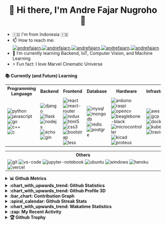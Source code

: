 <h1 align="center">👋 Hi there, I'm Andre Fajar Nugroho 👋 </h1>

<!--
**andre-fajar-n/andre-fajar-n** is a ✨ _special_ ✨ repository because its `README.md` (this file) appears on your GitHub profile.
- 👯 I’m looking to collaborate on ...
- 🤔 I’m looking for help with ...
- 💬 Ask me about ...
- 😄 Pronouns: ...

Here are some ideas to get you started:
-->

- 🇮🇩 I'm from Indonesia 🇮🇩
- 📫 How to reach me: <br/>
  <a href="https://www.linkedin.com/in/andre-fajar-n/" target="blank">
    <img align="center" src="https://img.shields.io/badge/-andre--fajar--n-blue?style=plastic&logo=Linkedin&logoColor=white" alt="andrefajarn" height="25" width="auto"/>
  </a>
  <a href="https://www.facebook.com/andrefajarn/" target="blank">
    <img align="center" src="https://img.shields.io/badge/andrefajarn-1877F2?style=plastic&logo=facebook&logoColor=white" alt="andrefajarn" height="25" width="auto" />
  </a>
  <a href="https://instagram.com/andrefajarn" target="blank">
    <img align="center" src="https://img.shields.io/badge/-andrefajarn-purple?style=plastic&logo=instagram&logoColor=white" alt="andrefajarn" height="25" width="auto"/>
  </a>
  <a href="https://mailto:andrenugroho395@gmail.com" target="blank">
    <img align="center" src="https://img.shields.io/badge/-andrenugroho395@gmail.com-c14438?style=plastic&logo=Gmail&logoColor=white" alt="andrefajarn" height="25" width="auto"/>
  </a>
  <a href="https://www.hackerrank.com/andrefajarn" target="blank">
    <img align="center" src="https://img.shields.io/badge/andrefajarn-2ec866?style=plastic&logo=hackerrank&logoColor=white" alt="andrefajarn" height="25" width="auto"/>
  </a>
- 🌱 I’m currently learning Backend, IoT, Computer Vision, and Machine Learning
- ⚡ Fun fact: I love Marvel Cinematic Universe

<strong>:books: Currently (and Future) Learning</strong>
  <table>
  <tr>
    <th>
      Programming <br/> Language
    </th>
    <th>
      Backend
    </th>
    <th>
      Frontend
    </th>
    <th>
      Database
    </th>
    <th>
      Hardware
    </th>
    <th>
      Infrastructure
    </th>
  </tr>
  <tr>
    <!-- PROGRAMMING LANGUAGE -->
    <td>
      <img src="https://img.shields.io/badge/Python-3776AB?style=plastic&logo=python&logoColor=white&link=https://www.python.org" alt="python" width="auto" height="30"/><br/>
      <img src="https://img.shields.io/badge/Javascript-F7DF1E?style=plastic&logo=javascript&logoColor=white" alt="javascript" width="auto" height="30"/><br/>
      <img src="https://img.shields.io/badge/Golang-00ADD8?style=plastic&logo=go&logoColor=white" alt="go" width="auto" height="30"/><br/>
      <img src="https://img.shields.io/badge/C%2B%2B-00599C?style=plastic&logo=C%2B%2B&logoColor=white" alt="c++" width="auto" height="30"/><br/>
      <img src="https://img.shields.io/badge/C-A8B9CC?style=plastic&logo=C&logoColor=white" alt="c" width="auto" height="30"/><br/>
    </td>
    <!-- BACKEND -->
    <td>
      <img src="https://img.shields.io/badge/Django-092E20?style=plastic&logo=Django&logoColor=white" alt="django" width="auto" height="30"/><br/>
      <img src="https://img.shields.io/badge/Flask-000000?style=plastic&logo=Flask&logoColor=white" alt="flask" width="auto" height="30"/><br/>
      <img src="https://img.shields.io/badge/NodeJS-339933?style=plastic&logo=Node.js&logoColor=white" alt="nodejs" width="auto" height="30"/><br/>
      <img src="https://img.shields.io/badge/Echo-00afd1?style=plastic&logo=go&logoColor=white" alt="echo" width="auto" height="30"/><br/>
      <img src="https://img.shields.io/badge/Gin-0090d1?style=plastic&logo=go&logoColor=white" alt="gin" width="auto" height="30"/><br/>
    </td>
    <!-- FRONTEND -->
    <td>
      <img src="https://img.shields.io/badge/ReactJS-61dafb?style=plastic&logo=react&logoColor=white" alt="react" width="auto" height="30"/><br/>
      <img src="https://img.shields.io/badge/React%20Router-ca4245?style=plastic&logo=React%20Router&logoColor=white" alt="react-router" width="auto" height="30"/><br/>
      <img src="https://img.shields.io/badge/Redux-764abc?style=plastic&logo=Redux&logoColor=white" alt="redux" width="auto" height="30"/><br/>
      <img src="https://img.shields.io/badge/HTML5-e34f26?style=plastic&logo=HTML5&logoColor=white" alt="html5" width="auto" height="30"/><br/>
      <img src="https://img.shields.io/badge/CSS3-1572b6?style=plastic&logo=CSS3&logoColor=white" alt="css3" width="auto" height="30"/><br/>
      <img src="https://img.shields.io/badge/Bootstrap-7952b3?style=plastic&logo=Bootstrap&logoColor=white" alt="bootstrap" width="auto" height="30"/><br/>
      <img src="https://img.shields.io/badge/Less-1d365d?style=plastic&logo=Less&logoColor=white" alt="less" width="auto" height="30"/><br/>
    </td>
    <!-- DATABASE -->
    <td>
      <img src="https://img.shields.io/badge/MySQL-4479a1?style=plastic&logo=mysql&logoColor=white" alt="mysql" width="auto" height="30"/><br/>
      <img src="https://img.shields.io/badge/MongoDB-47a248?style=plastic&logo=mongodb&logoColor=white" alt="mongodb" width="auto" height="30"/><br/>
      <img src="https://img.shields.io/badge/Redis-dc382d?style=plastic&logo=redis&logoColor=white" alt="redis" width="auto" height="30"/><br/>
      <img src="https://img.shields.io/badge/PostgreSQL-336971?style=plastic&logo=postgresql&logoColor=white" alt="postgre" width="auto" height="30"/><br/>
    </td>
    <!-- HARDWARE -->
    <td>
      <img src="https://img.shields.io/badge/Arduino-00979d?style=plastic&logo=arduino&logoColor=white" alt="arduino" width="auto" height="30"/><br/>
      <img src="https://img.shields.io/badge/Raspberry%20Pi-c51a4a?style=plastic&logo=Raspberry%20Pi&logoColor=white" alt="raspi" width="auto" height="30"/><br/>
      <img src="https://img.shields.io/badge/OpenCV-5c3ee8?style=plastic&logo=OpenCV&logoColor=white" alt="opencv" width="auto" height="30"/><br/>
      <img src="https://beagleboard.org/static/uploads/BeagleBoardCompliantLowRes.png" alt="beaglebone-black" width="auto" height="30"/><br/>
      <img src="https://image.flaticon.com/icons/svg/2752/2752843.svg" alt="microcontroller" width="auto" height="30"/><br/>
      <img src="https://upload.wikimedia.org/wikipedia/commons/thumb/5/59/KiCad-Logo.svg/1200px-KiCad-Logo.svg.png" alt="kicad" width="auto" height="30"/><br/>
      <img src="https://edasim.com/wp-content/uploads/2020/06/edasim-integrating-ideas-logo-proteus.png" alt="proteus" width="auto" height="30"/><br/>
    </td>
    <!-- INFRASTRUCTURE -->
    <td>
      <img src="https://img.shields.io/badge/AWS-232f3e?style=plastic&logo=amazon%20aws&logoColor=white" alt="aws" width="auto" height="30"/><br/>
      <img src="https://img.shields.io/badge/GCP-4285f4?style=plastic&logo=google%20cloud&logoColor=white" alt="gcp" width="auto" height="30"/><br/>
      <img src="https://img.shields.io/badge/Docker-2496ed?style=plastic&logo=docker&logoColor=white" alt="docker" width="auto" height="30"/><br/>
      <img src="https://img.shields.io/badge/Kubernetes-326ce5?style=plastic&logo=kubernetes&logoColor=white" alt="kubernetes" width="auto" height="30"/><br/>
      <img src="https://img.shields.io/badge/Travis%20CI-3eaaaf?style=plastic&logo=Travis%20CI&logoColor=white" alt="travis-ci" width="auto" height="30"/><br/>
    </td>
  </tr>
</table>

<table>
  <tr>
    <th>
      Others
    </th>
  </tr>
  <tr>
    <td>
      <img src="https://img.shields.io/badge/Git-f05302?style=plastic&logo=git&logoColor=white" alt="git" width="auto" height="30"/>
      <img src="https://img.shields.io/badge/VS%20Code-007acc?style=plastic&logo=visual%20studio&logoColor=white" alt="vs-code" width="auto" height="30"/>
      <img src="https://img.shields.io/badge/Jupyter%20Notebook-F37626?style=plastic&logo=Jupyter&logoColor=white" alt="jupyter-notebook" width="auto" height="30"/>
      <img src="https://img.shields.io/badge/Ubuntu-e95420?style=plastic&logo=ubuntu&logoColor=white" alt="ubuntu" width="auto" height="30"/>
      <img src="https://img.shields.io/badge/Windows-0078d6?style=plastic&logo=windows&logoColor=white" alt="windows" width="auto" height="30"/>
      <img src="https://img.shields.io/badge/Heroku-430098?style=plastic&logo=heroku&logoColor=white" alt="heroku" width="auto" height="30"/>
      <img src="https://img.shields.io/badge/Vercel-000000?style=plastic&logo=vercel&logoColor=white" alt="vercel" width="auto" height="30"/>
    </td>
  </tr>
</table>

<details>
  <summary><strong>📊 Github Metrics</strong></summary>
  Reference: <a href="https://github.com/lowlighter/metrics">lowlighter/metrics</a>
  </br>
  
  <div align="center">
    <a href="https://github.com/andre-fajar-n/andre-fajar-n/blob/master/github-metrics.svg" align="center">
      <img src="https://github.com/andre-fajar-n/andre-fajar-n/blob/master/github-metrics.svg" />
    </a>
  </div>
</details>

<details>
  <summary><strong>:chart_with_upwards_trend: Github Statistics</strong></summary>
  Reference: <a href="https://github.com/anuraghazra/github-readme-stats">anuraghazra/github-readme-stats</a>
  </br>
  </br>
  <div align="center">
    <a href="https://github.com/anuraghazra/github-readme-stats" align="center">
      <img src="https://github-readme-stats.vercel.app/api?username=andre-fajar-n&show_icons=true&theme=onedark&include_all_commits=true&count_private=true" />
    </a>
    <a href="https://github.com/anuraghazra/github-readme-stats" align="center">
      <img src="https://github-readme-stats.vercel.app/api/top-langs/?username=andre-fajar-n&langs_count=10&theme=onedark&layout=compact" />
    </a>
  </div>
  <div align="center">
    <a href="https://github.com/anuraghazra/github-readme-stats" align="center">
      <img src="https://github-readme-stats.vercel.app/api/wakatime?username=andrefajarn&layout=compact" />
    </a>
  </div>
  </br>

  Reference: <a href="https://github.com/jstrieb/github-stats">jstrieb/github-stats</a>
  </br>
  </br>
  <div align="center">
    <a href="https://github.com/andre-fajar-n/andre-fajar-n" align="center">
      <img src="https://github.com/andre-fajar-n/andre-fajar-n/blob/master/generated/overview.svg" />
    </a>
    <a href="https://github.com/andre-fajar-n/andre-fajar-n" align="center">
      <img src="https://github.com/andre-fajar-n/andre-fajar-n/blob/master/generated/languages.svg" />
    </a>
  </div>
</details>

<details>
  <summary><strong>:chart_with_upwards_trend: Github Profile 3D</strong></summary>
  Reference: <a href="https://github.com/yoshi389111/github-profile-3d-contrib">yoshi389111/github-profile-3d-contrib</a>
  </br>

  ![](https://github.com/andre-fajar-n/andre-fajar-n/blob/master/profile-3d-contrib/profile-gitblock.svg)
</details>

<details>
  <summary><strong>:bar_chart: Contribution Graph</strong></summary>
  Reference: <a href="https://github.com/Ashutosh00710/github-readme-activity-graph">Ashutosh00710/github-readme-activity-graph</a>
  </br>
  </br>
  <p align="center"><strong>Contributions in the last month</strong></p>
  <a href="https://github.com/Ashutosh00710/github-readme-activity-graph" align="center">
    <img src="https://github-readme-activity-graph.vercel.app/graph?username=andre-fajar-n&theme=github-light" />
  </a>

  </br></br>
  Reference: <a href="https://github.com/vn7n24fzkq/github-profile-summary-cards">vn7n24fzkq/github-profile-summary-cards</a>
  </br>
  </br>

  <div align="center">
    <a href="https://github.com/andre-fajar-n/andre-fajar-n" align="center">
      <img src="https://raw.githubusercontent.com/andre-fajar-n/andre-fajar-n/master/profile-summary-card-output/github/0-profile-details.svg" />
    </a>
  </div>
  <div align="center">
    <a href="https://github.com/andre-fajar-n/andre-fajar-n" align="center">
      <img src="https://raw.githubusercontent.com/andre-fajar-n/andre-fajar-n/master/profile-summary-card-output/github/1-repos-per-language.svg" />
      <img src="https://raw.githubusercontent.com/andre-fajar-n/andre-fajar-n/master/profile-summary-card-output/github/2-most-commit-language.svg" />
    </a>
  </div>
  <div align="center">
    <a href="https://github.com/andre-fajar-n/andre-fajar-n" align="center">
      <img src="https://raw.githubusercontent.com/andre-fajar-n/andre-fajar-n/master/profile-summary-card-output/github/3-stats.svg" />
      <img src="https://raw.githubusercontent.com/andre-fajar-n/andre-fajar-n/master/profile-summary-card-output/github/4-productive-time.svg" />
    </a>
  </div>
</details>

<details>
  <summary><strong>:spiral_calendar: Github Streak Stats</strong></summary>
  Reference: <a href="https://github.com/DenverCoder1/github-readme-streak-stats">DenverCoder1/github-readme-streak-stats</a>
  </br>
  </br>

  [![GitHub Streak](https://streak-stats.demolab.com/?user=andre-fajar-n&theme=blood)](https://github.com/DenverCoder1/github-readme-streak-stats)
</details>

<details>
  <summary><strong>:chart_with_upwards_trend: Wakatime Statistics</strong></summary>
  Reference: <a href="https://github.com/anmol098/waka-readme-stats">anmol098/waka-readme-stats</a>
  </br>
  </br>

<!--START_SECTION:waka-->
![Code Time](http://img.shields.io/badge/Code%20Time-4%2C513%20hrs%2025%20mins-blue)

![Profile Views](http://img.shields.io/badge/Profile%20Views-1-blue)

![Lines of code](https://img.shields.io/badge/From%20Hello%20World%20I%27ve%20Written-4.3%20million%20lines%20of%20code-blue)

**🐱 My GitHub Data** 

> 📦 13.3 MB Used in GitHub's Storage 
 > 
> 🏆 237 Contributions in the Year 2025
 > 
> 🚫 Not Opted to Hire
 > 
> 📜 34 Public Repositories 
 > 
> 🔑 20 Private Repositories 
 > 
**I'm an Early 🐤** 

```text
🌞 Morning                1586 commits        ██████░░░░░░░░░░░░░░░░░░░   22.96 % 
🌆 Daytime                2682 commits        ██████████░░░░░░░░░░░░░░░   38.82 % 
🌃 Evening                2324 commits        ████████░░░░░░░░░░░░░░░░░   33.64 % 
🌙 Night                  317 commits         █░░░░░░░░░░░░░░░░░░░░░░░░   04.59 % 
```
📅 **I'm Most Productive on Sunday** 

```text
Monday                   1113 commits        ████░░░░░░░░░░░░░░░░░░░░░   16.11 % 
Tuesday                  1086 commits        ████░░░░░░░░░░░░░░░░░░░░░   15.72 % 
Wednesday                547 commits         ██░░░░░░░░░░░░░░░░░░░░░░░   07.92 % 
Thursday                 1194 commits        ████░░░░░░░░░░░░░░░░░░░░░   17.28 % 
Friday                   881 commits         ███░░░░░░░░░░░░░░░░░░░░░░   12.75 % 
Saturday                 813 commits         ███░░░░░░░░░░░░░░░░░░░░░░   11.77 % 
Sunday                   1275 commits        █████░░░░░░░░░░░░░░░░░░░░   18.45 % 
```


📊 **This Week I Spent My Time On** 

```text
🕑︎ Time Zone: Asia/Jakarta

💬 Programming Languages: 
Ruby                     13 hrs 56 mins      ████████████████░░░░░░░░░   65.44 % 
TypeScript               5 hrs 41 mins       ███████░░░░░░░░░░░░░░░░░░   26.75 % 
Makefile                 40 mins             █░░░░░░░░░░░░░░░░░░░░░░░░   03.20 % 
YAML                     25 mins             ░░░░░░░░░░░░░░░░░░░░░░░░░   01.97 % 
JSON                     21 mins             ░░░░░░░░░░░░░░░░░░░░░░░░░   01.71 % 

🔥 Editors: 
VS Code                  21 hrs 18 mins      █████████████████████████   100.00 % 

🐱‍💻 Projects: 
runchise                 13 hrs 13 mins      ████████████████░░░░░░░░░   62.06 % 
cashari-flow-hub         6 hrs 3 mins        ███████░░░░░░░░░░░░░░░░░░   28.47 % 
Test-Tripla              2 hrs 1 min         ██░░░░░░░░░░░░░░░░░░░░░░░   09.47 % 

💻 Operating System: 
Mac                      21 hrs 18 mins      █████████████████████████   100.00 % 
```

**I Mostly Code in Go** 

```text
Go                       26 repos            ██████████░░░░░░░░░░░░░░░   39.39 % 
JavaScript               11 repos            ████░░░░░░░░░░░░░░░░░░░░░   16.67 % 
Python                   10 repos            ████░░░░░░░░░░░░░░░░░░░░░   15.15 % 
Ruby                     2 repos             █░░░░░░░░░░░░░░░░░░░░░░░░   03.03 % 
TypeScript               2 repos             █░░░░░░░░░░░░░░░░░░░░░░░░   03.03 % 
```



**Timeline**

![Lines of Code chart](https://raw.githubusercontent.com/andre-fajar-n/andre-fajar-n/master/assets/bar_graph.png)


 Last Updated on 06/08/2025 19:45:51 UTC
<!--END_SECTION:waka-->

</details>

<details>
  <summary><strong>:zap: My Recent Activity</strong></summary>
  Reference: <a href="https://github.com/jamesgeorge007/github-activity-readme">jamesgeorge007/github-activity-readme</a>
  </br>

  <!--START_SECTION:activity-->
1. 🎉 Merged PR [#1](https://github.com/andre-fajar-n/Test-Tripla/pull/1) in [andre-fajar-n/Test-Tripla](https://github.com/andre-fajar-n/Test-Tripla)
  <!--END_SECTION:activity-->
</details>

<details>
  <summary><strong>🏆 Github Trophy</strong></summary>
  Reference: <a href="https://github.com/ryo-ma/github-profile-trophy">ryo-ma/github-profile-trophy</a>
  </br>

  <div align="center">
    <a href="https://github.com/ryo-ma/github-profile-trophy" align="center">
      <img src="https://github-profile-trophy.vercel.app/?username=andre-fajar-n&theme=onedark&margin-w=5&column=3" />
    </a>
  </div>
</details>
